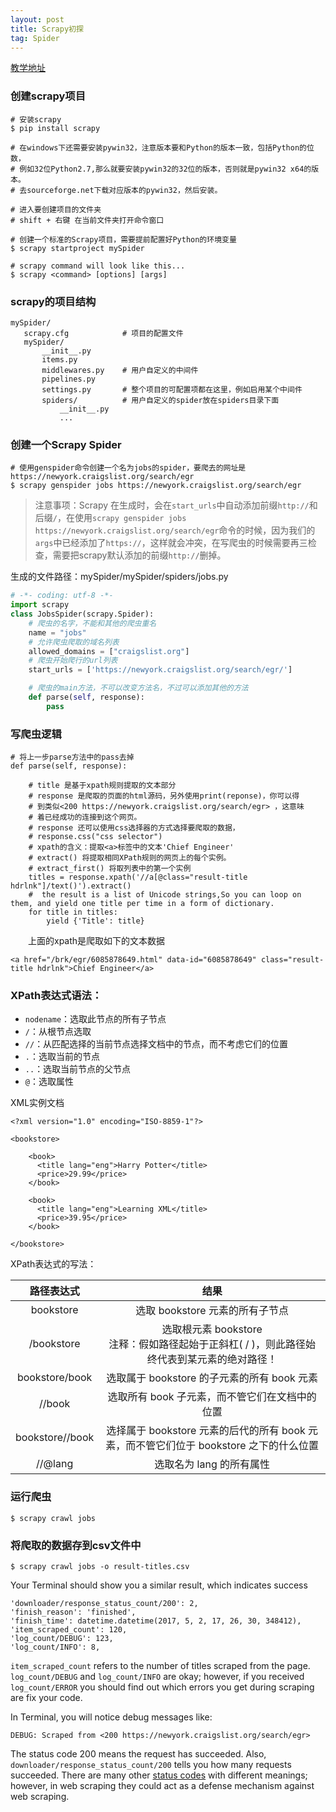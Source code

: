 ```yaml
---
layout: post
title: Scrapy初探
tag: Spider
---
```


[教学地址](http://python.gotrained.com/scrapy-tutorial-web-scraping-craigslist/)

### 创建scrapy项目
```
# 安装scrapy
$ pip install scrapy

# 在windows下还需要安装pywin32，注意版本要和Python的版本一致，包括Python的位数，
# 例如32位Python2.7,那么就要安装pywin32的32位的版本，否则就是pywin32 x64的版本。
# 去sourceforge.net下载对应版本的pywin32，然后安装。

# 进入要创建项目的文件夹
# shift + 右键 在当前文件夹打开命令窗口

# 创建一个标准的Scrapy项目，需要提前配置好Python的环境变量
$ scrapy startproject mySpider

# scrapy command will look like this...
$ scrapy <command> [options] [args]
```
### scrapy的项目结构
```
mySpider/
   scrapy.cfg            # 项目的配置文件
   mySpider/
       __init__.py
       items.py
       middlewares.py    # 用户自定义的中间件
       pipelines.py
       settings.py       # 整个项目的可配置项都在这里，例如启用某个中间件
       spiders/          # 用户自定义的spider放在spiders目录下面
           __init__.py
           ...
```

### 创建一个Scrapy Spider
```
# 使用genspider命令创建一个名为jobs的spider，要爬去的网址是 https://newyork.craigslist.org/search/egr
$ scrapy genspider jobs https://newyork.craigslist.org/search/egr
```
> 注意事项：Scrapy 在生成时，会在`start_urls`中自动添加前缀`http://`和后缀`/`，在使用`scrapy genspider jobs https://newyork.craigslist.org/search/egr`命令的时候，因为我们的`args`中已经添加了`https://`，这样就会冲突，在写爬虫的时候需要再三检查，需要把scrapy默认添加的前缀`http://`删掉。

生成的文件路径：mySpider/mySpider/spiders/jobs.py
```python
# -*- coding: utf-8 -*-
import scrapy
class JobsSpider(scrapy.Spider):
    # 爬虫的名字，不能和其他的爬虫重名
    name = "jobs" 
    # 允许爬虫爬取的域名列表
    allowed_domains = ["craigslist.org"] 
    # 爬虫开始爬行的url列表
    start_urls = ['https://newyork.craigslist.org/search/egr/']

    # 爬虫的main方法，不可以改变方法名，不过可以添加其他的方法
    def parse(self, response):
        pass

```

### 写爬虫逻辑
```
# 将上一步parse方法中的pass去掉
def parse(self, response):
    
    # title 是基于xpath规则提取的文本部分
    # response 是爬取的页面的html源码，另外使用print(reponse)，你可以得
    # 到类似<200 https://newyork.craigslist.org/search/egr> ，这意味
    # 着已经成功的连接到这个网页。
    # response 还可以使用css选择器的方式选择要爬取的数据，
    # response.css("css selector")
    # xpath的含义：提取<a>标签中的文本'Chief Engineer'
    # extract() 将提取相同XPath规则的网页上的每个实例。
    # extract_first() 将取列表中的第一个实例
    titles = response.xpath('//a[@class="result-title hdrlnk"]/text()').extract()
    #  the result is a list of Unicode strings,So you can loop on them, and yield one title per time in a form of dictionary.
    for title in titles:
        yield {'Title': title}
```
　　上面的xpath是爬取如下的文本数据
```
<a href="/brk/egr/6085878649.html" data-id="6085878649" class="result-title hdrlnk">Chief Engineer</a>
```
### XPath表达式语法：
* `nodename`：选取此节点的所有子节点
* `/`：从根节点选取
* `//`：从匹配选择的当前节点选择文档中的节点，而不考虑它们的位置
* `.`：选取当前的节点
* `..`：选取当前节点的父节点
* `@`：选取属性

XML实例文档

```
<?xml version="1.0" encoding="ISO-8859-1"?>

<bookstore>

    <book>
      <title lang="eng">Harry Potter</title>
      <price>29.99</price>
    </book>

    <book>
      <title lang="eng">Learning XML</title>
      <price>39.95</price>
    </book>

</bookstore>
```

XPath表达式的写法：

| 路径表达式 | 结果 |
| :--------: | :--------: |
| bookstore | 选取 bookstore 元素的所有子节点 |
| /bookstore | 选取根元素 bookstore <br/> 注释：假如路径起始于正斜杠( / )，则此路径始终代表到某元素的绝对路径！|
| bookstore/book | 选取属于 bookstore 的子元素的所有 book 元素 |
| //book | 选取所有 book 子元素，而不管它们在文档中的位置 |
| bookstore//book | 选择属于 bookstore 元素的后代的所有 book 元素，而不管它们位于 bookstore 之下的什么位置 |
| //@lang | 选取名为 lang 的所有属性 |

### 运行爬虫
```
$ scrapy crawl jobs
```

### 将爬取的数据存到csv文件中
```
$ scrapy crawl jobs -o result-titles.csv
```
Your Terminal should show you a similar result, which indicates success
```
'downloader/response_status_count/200': 2,
'finish_reason': 'finished',
'finish_time': datetime.datetime(2017, 5, 2, 17, 26, 30, 348412),
'item_scraped_count': 120,
'log_count/DEBUG': 123,
'log_count/INFO': 8,
```
`item_scraped_count` refers to the number of titles scraped from the page. `log_count/DEBUG`  and `log_count/INFO` are okay; however, if you received `log_count/ERROR` you should find out which errors you get during scraping are fix your code.

In Terminal, you will notice debug messages like:
```
DEBUG: Scraped from <200 https://newyork.craigslist.org/search/egr>
```
The status code 200 means the request has succeeded. Also,  `downloader/response_status_count/200` tells you how many requests succeeded. There are many other [status codes](https://www.w3.org/Protocols/rfc2616/rfc2616-sec10.html) with different meanings; however, in web scraping they could act as a defense mechanism against web scraping.